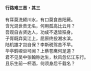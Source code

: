 #### 行路难三首・其三

有耳莫洗颍川水，有口莫食首阳蕨。  
含光混世贵无名，何用孤高比云月？  
吾观自古贤达人，功成不退皆殒身。  
子胥既弃吴江上，屈原终投湘水滨。  
陆机雄才岂自保？李斯税驾苦不早。  
华亭鹤唳讵可闻？上蔡苍鹰何足道？  
君不见吴中张翰称达生，秋风忽忆江东行。  
且乐生前一杯酒，何须身后千载名？